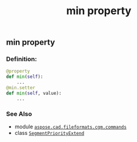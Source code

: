 ﻿---
title: min property
second_title: Aspose.CAD for Python via .NET API References
description: 
type: docs
weight: 90
url: /python-net/aspose.cad.fileformats.cgm.commands/segmentpriorityextend/min/
is_root: false
---

## min property

### Definition:
```python
@property
def min(self):
    ...
@min.setter
def min(self, value):
    ...
```

### See Also
* module [`aspose.cad.fileformats.cgm.commands`](../../)
* class [`SegmentPriorityExtend`](/cad/python-net/aspose.cad.fileformats.cgm.commands/segmentpriorityextend)
